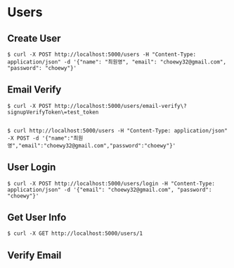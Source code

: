 # Users

## Create User

```
$ curl -X POST http://localhost:5000/users -H "Content-Type: application/json" -d '{"name": "최원영", "email": "choewy32@gmail.com", "password": "choewy"}'
```

## Email Verify

```
$ curl -X POST http://localhost:5000/users/email-verify\?signupVerifyToken\=test_token


$ curl http://localhost:5000/users -H "Content-Type: application/json" -X POST -d '{"name":"최원영","email":"choewy32@gmail.com","password":"choewy"}'
```

## User Login

```
$ curl -X POST http://localhost:5000/users/login -H "Content-Type: application/json" -d '{"email": "choewy32@gmail.com", "password": "choewy"}'
```

## Get User Info

```
$ curl -X GET http://localhost:5000/users/1
```

## Verify Email

```

```
